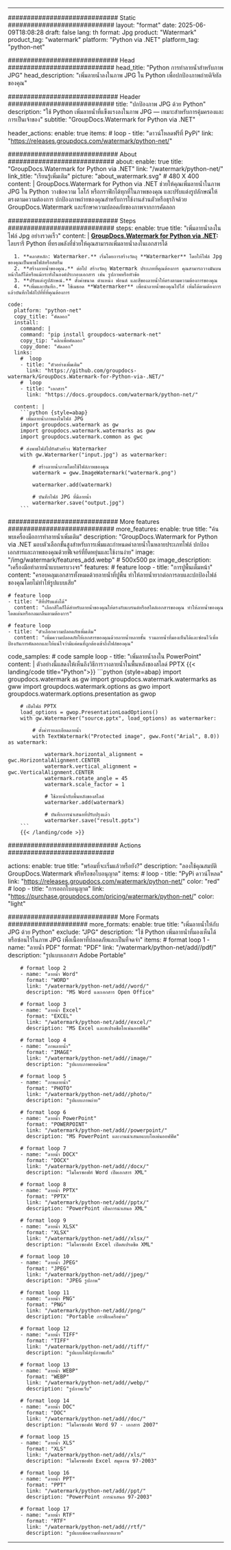 
---
############################# Static ############################
layout: "format"
date:  2025-06-09T18:08:28
draft: false
lang: th
format: Jpg
product: "Watermark"
product_tag: "watermark"
platform: "Python via .NET"
platform_tag: "python-net"

############################# Head ############################
head_title: "Python การทำลายน้ำสำหรับภาพ JPG"
head_description: "เพิ่มลายน้ำลงในภาพ JPG ใน Python เพื่อปกป้องภาพถ่ายดิจิทัลของคุณ"

############################# Header ############################
title: "ปกป้องภาพ JPG ด้วย Python" 
description: "ใช้ Python เพิ่มลายน้ำที่แข็งแรงลงในภาพ JPG — เหมาะสำหรับการคุ้มครองและการเป็นเจ้าของ"
subtitle: "GroupDocs.Watermark for Python via .NET" 

header_actions:
  enable: true
  items:
    #  loop
    - title: "ดาวน์โหลดฟรีที่ PyPi"
      link: "https://releases.groupdocs.com/watermark/python-net/"
      
############################# About ############################
about:
    enable: true
    title: "GroupDocs.Watermark for Python via .NET"
    link: "/watermark/python-net/"
    link_title: "เรียนรู้เพิ่มเติม"
    picture: "about_watermark.svg" # 480 X 400
    content: |
       GroupDocs.Watermark for Python via .NET ช่วยให้คุณเพิ่มลายน้ำในภาพ JPG ใน Python วางข้อความ โลโก้ หรือกราฟิกได้ทุกที่ในภาพของคุณ และปรับแต่งรูปลักษณ์ให้ตรงตามความต้องการ ปกป้องภาพถ่ายของคุณสำหรับการใช้งานส่วนตัวหรือธุรกิจด้วย GroupDocs.Watermark และรักษาความปลอดภัยของภาพจากการคัดลอก

############################# Steps ############################
steps:
    enable: true
    title: "เพิ่มลายน้ำลงในไฟล์ Jpg อย่างรวดเร็ว"
    content: |
      **[GroupDocs.Watermark for Python via .NET](https://products.groupdocs.com/watermark/python-net/):** ไลบรารี Python ที่ทรงพลังที่ช่วยให้คุณสามารถเพิ่มลายน้ำลงในเอกสารได้
      
      1. **คลาสหลัก: Watermarker.** เริ่มโดยการสร้างวัตถุ **Watermarker** โดยให้ไฟล์ Jpg ของคุณเป็นพาธไฟล์หรือสตรีม
      2. **สร้างลายน้ำของคุณ.** ต่อไป สร้างวัตถุ Watermark ประเภทที่คุณต้องการ คุณสามารถวางมันบนหน้าใดก็ได้หรือแม้กระทั่งในองค์ประกอบเอกสาร เช่น รูปภาพหรือหัวข้อ
      3. **ปรับแต่งรูปลักษณ์.** ตั้งค่าขนาด ตำแหน่ง ฟอนต์ และสีของลายน้ำให้ตรงตามความต้องการของคุณ
      4. **เพิ่มและบันทึก.** ใช้เมธอด **Watermarker** เพื่อนำลายน้ำของคุณไปใส่ เพิ่มได้ตามต้องการ แล้วบันทึกไฟล์ไปที่ที่ที่คุณต้องการ
   
    code:
      platform: "python-net"
      copy_title: "คัดลอก"
      install:
        command: |
        command: "pip install groupdocs-watermark-net"
        copy_tip: "คลิกเพื่อคัดลอก"
        copy_done: "คัดลอก"
      links:
        #  loop
        - title: "ตัวอย่างเพิ่มเติม"
          link: "https://github.com/groupdocs-watermark/GroupDocs.Watermark-for-Python-via-.NET/"
        #  loop
        - title: "เอกสาร"
          link: "https://docs.groupdocs.com/watermark/python-net/"
          
      content: |
        ```python {style=abap}
        # เพิ่มลายน้ำภาพลงในไฟล์ JPG
        import groupdocs.watermark as gw
        import groupdocs.watermark.watermarks as gww
        import groupdocs.watermark.common as gwс

        # ส่งพาธไฟล์ไปยังตัวสร้าง Watermarker
        with gw.Watermarker("input.jpg") as watermarker:

            # สร้างลายน้ำภาพโดยใช้ไฟล์ภาพของคุณ
            watermark = gww.ImageWatermark("watermark.png")

            watermarker.add(watermark)

            # บันทึกไฟล์ JPG ที่มีลายน้ำ
            watermarker.save("output.jpg")
        ```  

############################# More features ############################
more_features:
  enable: true
  title: "ค้นพบเครื่องมือการทำลายน้ำเพิ่มเติม"
  description: "GroupDocs.Watermark for Python via .NET มอบตัวเลือกขั้นสูงสำหรับการเพิ่มและกำหนดค่าลายน้ำในหลายประเภทไฟล์ ปกป้องเอกสารและภาพของคุณด้วยฟีเจอร์ที่ยืดหยุ่นและใช้งานง่าย"
  image: "/img/watermark/features_add.webp" # 500x500 px
  image_description: "เครื่องมือทำลายน้ำแบบครบวงจร"
  features:
    # feature loop
    - title: "การปูพื้นเต็มหน้า"
      content: "ครอบคลุมเอกสารทั้งหมดด้วยลายน้ำที่ปูพื้น ทำให้ลายน้ำยากต่อการลบและปกป้องไฟล์ของคุณโดยไม่ทำให้รูปแบบเสีย"

    # feature loop
    - title: "สีที่ปรับแต่งได้"
      content: "เลือกสีใดก็ได้สำหรับลายน้ำของคุณให้ตรงกับแบรนด์หรือสไตล์เอกสารของคุณ ทำให้ลายน้ำของคุณโดดเด่นหรือกลมกลืนตามต้องการ"

    # feature loop
    - title: "ตัวเลือกความปลอดภัยเพิ่มเติม"
      content: "เพิ่มความปลอดภัยให้เอกสารของคุณด้วยลายน้ำหลายชั้น รวมลายน้ำที่มองเห็นได้และซ่อนไว้เพื่อป้องกันการคัดลอกและให้แน่ใจว่ามีแค่คนที่ถูกต้องเข้าถึงไฟล์ของคุณ"
      
  code_samples:
    # code sample loop
    - title: "เพิ่มลายน้ำลงใน PowerPoint"
      content: |
        ตัวอย่างนี้แสดงให้เห็นถึงวิธีการวางลายน้ำในพื้นหลังของสไลด์ PPTX
        {{< landing/code title="Python">}}
        ```python {style=abap}
        import groupdocs.watermark as gw
        import groupdocs.watermark.watermarks as gww
        import groupdocs.watermark.options as gwo
        import groupdocs.watermark.options.presentation as gwop

        # เปิดไฟล์ PPTX
        load_options = gwop.PresentationLoadOptions()
        with gw.Watermarker("source.pptx", load_options) as watermarker:

            # ตั้งค่ารายละเอียดลายน้ำ
            with TextWatermark("Protected image", gww.Font("Arial", 8.0)) as watermark:

                watermark.horizontal_alignment = gwс.HorizontalAlignment.CENTER
                watermark.vertical_alignment = gwс.VerticalAlignment.CENTER
                watermark.rotate_angle = 45
                watermark.scale_factor = 1

                # ใช้ลายน้ำกับพื้นหลังของสไลด์
                watermarker.add(watermark)

                # บันทึกการนำเสนอที่ปรับปรุงแล้ว
                watermarker.save("result.pptx")
        ```
        {{< /landing/code >}}


############################# Actions ############################

actions:
  enable: true
  title: "พร้อมที่จะเริ่มแล้วหรือยัง?"
  description: "ลองใช้คุณสมบัติ GroupDocs.Watermark ฟรีหรือขอใบอนุญาต"
  items:
    #  loop
    - title: "PyPi ดาวน์โหลด"
      link: "https://releases.groupdocs.com/watermark/python-net/"
      color: "red"
        #  loop
    - title: "การออกใบอนุญาต"
      link: "https://purchase.groupdocs.com/pricing/watermark/python-net/"
      color: "light"


############################# More Formats #####################
more_formats:
    enable: true
    title: "เพิ่มลายน้ำให้กับ JPG ด้วย Python"
    exclude: "JPG"
    description: "ใช้ Python เพิ่มลายน้ำที่มองเห็นได้หรือซ่อนไว้ในภาพ JPG เพื่อเนื้อหาที่ปลอดภัยและเป็นที่จดจำ"
    items: 
        # format loop 1
        - name: "ลายน้ำ PDF"
          format: "PDF"
          link: "/watermark/python-net/add//pdf/"
          description: "รูปแบบเอกสาร Adobe Portable"

        # format loop 2
        - name: "ลายน้ำ Word"
          format: "WORD"
          link: "/watermark/python-net/add//word/"
          description: "MS Word และเอกสาร Open Office"
          
        # format loop 3
        - name: "ลายน้ำ Excel"
          format: "EXCEL"
          link: "/watermark/python-net/add//excel/"
          description: "MS Excel และสเปรดชีตโอเพ่นออฟฟิศ"

        # format loop 4
        - name: "ภาพลายน้ำ"
          format: "IMAGE"
          link: "/watermark/python-net/add//image/"
          description: "รูปแบบภาพยอดนิยม"

        # format loop 5
        - name: "ภาพลายน้ำ"
          format: "PHOTO"
          link: "/watermark/python-net/add//photo/"
          description: "รูปแบบภาพถ่าย"

        # format loop 6
        - name: "ลายน้ำ PowerPoint"
          format: "POWERPOINT"
          link: "/watermark/python-net/add//powerpoint/"
          description: "MS PowerPoint และงานนำเสนอแบบโอเพ่นออฟฟิศ"

        # format loop 7
        - name: "ลายน้ำ DOCX"
          format: "DOCX"
          link: "/watermark/python-net/add//docx/"
          description: "ไมโครซอฟท์ Word เปิดเอกสาร XML"
          
        # format loop 8
        - name: "ลายน้ำ PPTX"
          format: "PPTX"
          link: "/watermark/python-net/add//pptx/"
          description: "PowerPoint เปิดการนำเสนอ XML"
          
        # format loop 9
        - name: "ลายน้ำ XLSX"
          format: "XLSX"
          link: "/watermark/python-net/add//xlsx/"
          description: "ไมโครซอฟท์ Excel เปิดสเปรดชีต XML"

        # format loop 10
        - name: "ลายน้ำ JPEG"
          format: "JPEG"
          link: "/watermark/python-net/add//jpeg/"
          description: "JPEG รูปภาพ"

        # format loop 11
        - name: "ลายน้ำ PNG"
          format: "PNG"
          link: "/watermark/python-net/add//png/"
          description: "Portable กราฟิกเครือข่าย"

        # format loop 12
        - name: "ลายน้ำ TIFF"
          format: "TIFF"
          link: "/watermark/python-net/add//tiff/"
          description: "รูปแบบไฟล์รูปภาพแท็ก"

        # format loop 13
        - name: "ลายน้ำ WEBP"
          format: "WEBP"
          link: "/watermark/python-net/add//webp/"
          description: "รูปภาพเว็บ"

        # format loop 14
        - name: "ลายน้ำ DOC"
          format: "DOC"
          link: "/watermark/python-net/add//doc/"
          description: "ไมโครซอฟท์ Word 97 - เอกสาร 2007"

        # format loop 15
        - name: "ลายน้ำ XLS"
          format: "XLS"
          link: "/watermark/python-net/add//xls/"
          description: "ไมโครซอฟท์ Excel สมุดงาน 97-2003"

        # format loop 16
        - name: "ลายน้ำ PPT"
          format: "PPT"
          link: "/watermark/python-net/add//ppt/"
          description: "PowerPoint การนำเสนอ 97-2003"

        # format loop 17
        - name: "ลายน้ำ RTF"
          format: "RTF"
          link: "/watermark/python-net/add//rtf/"
          description: "รูปแบบข้อความที่หลากหลาย"

---